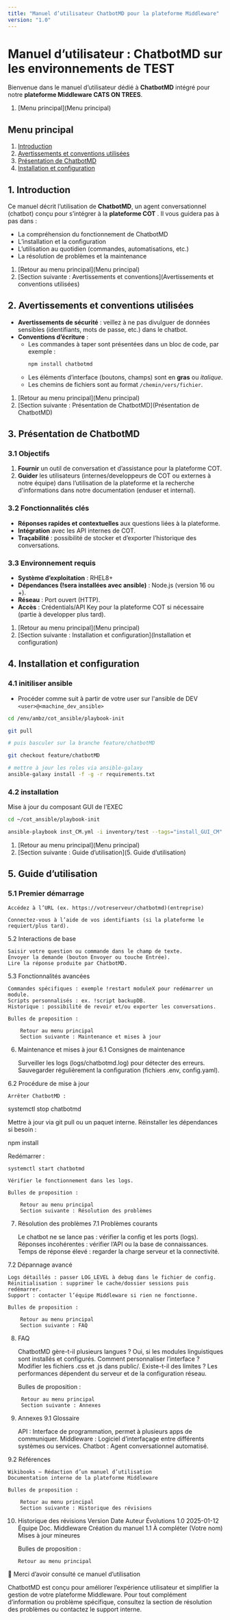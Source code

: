 ```yaml
---
title: "Manuel d’utilisateur ChatbotMD pour la plateforme Middleware"
version: "1.0"
---
```


# Manuel d’utilisateur : ChatbotMD sur les environnements de TEST

Bienvenue dans le manuel d’utilisateur dédié à **ChatbotMD** intégré pour notre **plateforme Middleware CATS ON TREES**.  

1. [Menu principal](Menu principal)


## Menu principal

1. [Introduction](#1-introductionIntroduction)  
2. [Avertissements et conventions utilisées](#2-avertissements-et-conventions-utilisées)  
3. [Présentation de ChatbotMD](#3-présentation-de-chatbotmd)  
4. [Installation et configuration](#4-installation-et-configuration) 




## 1. Introduction

Ce manuel décrit l’utilisation de **ChatbotMD**, un agent conversationnel (chatbot) conçu pour s’intégrer à la **plateforme COT** . Il vous guidera pas à pas dans :

- La compréhension du fonctionnement de ChatbotMD  
- L’installation et la configuration  
- L’utilisation au quotidien (commandes, automatisations, etc.)  
- La résolution de problèmes et la maintenance

1. [Retour au menu principal](Menu principal)  
2. [Section suivante : Avertissements et conventions](Avertissements et conventions utilisées)  



## 2. Avertissements et conventions utilisées

- **Avertissements de sécurité** : veillez à ne pas divulguer de données sensibles (identifiants, mots de passe, etc.) dans le chatbot.  
- **Conventions d’écriture** :  
  - Les commandes à taper sont présentées dans un bloc de code, par exemple :  
    ```bash
    npm install chatbotmd
    ```
  - Les éléments d’interface (boutons, champs) sont en **gras** ou *italique*.
  - Les chemins de fichiers sont au format `/chemin/vers/fichier`.


1. [Retour au menu principal](Menu principal)  
2. [Section suivante : Présentation de ChatbotMD](Présentation de ChatbotMD)  


## 3. Présentation de ChatbotMD

### 3.1 Objectifs

1. **Fournir** un outil de conversation et d’assistance pour la plateforme COT.  
3. **Guider** les utilisateurs (internes/developpeurs de COT ou externes à notre équipe) dans l’utilisation de la plateforme et la recherche d'informations dans notre documentation (enduser et internal).

### 3.2 Fonctionnalités clés

- **Réponses rapides et contextuelles** aux questions liées à la plateforme.  
- **Intégration** avec les API internes de COT.  
- **Traçabilité** : possibilité de stocker et d’exporter l’historique des conversations.

### 3.3 Environnement requis

- **Système d’exploitation** : RHEL8+  
- **Dépendances (!sera installées avec ansible)** : Node.js (version 16 ou +).  
- **Réseau** : Port ouvert (HTTP).  
- **Accès** : Crédentials/API Key pour la plateforme COT si nécessaire (partie à developper plus tard).

1. [Retour au menu principal](Menu principal)  
2. [Section suivante : Installation et configuration](Installation et configuration)  

## 4. Installation et configuration

### 4.1 initiliser ansible

- Procéder comme suit à partir de votre user sur l'ansible de DEV `<user>@<machine_dev_ansible>`

```sh
cd /env/ambz/cot_ansible/playbook-init

git pull

# puis basculer sur la branche feature/chatbotMD

git checkout feature/chatbotMD

# mettre à jour les roles via ansible-galaxy
ansible-galaxy install -f -g -r requirements.txt
```

### 4.2 installation

Mise à jour du composant GUI de l'EXEC

```sh
cd ~/cot_ansible/playbook-init

ansible-playbook inst_CM.yml -i inventory/test --tags="install_GUI_CM"
```

1. [Retour au menu principal](Menu principal)  
2. [Section suivante :  Guide d’utilisation](5. Guide d’utilisation)  


## 5. Guide d’utilisation
### 5.1 Premier démarrage

    Accédez à l’URL (ex. https://votreserveur/chatbotmd)(entreprise)
    
    Connectez-vous à l’aide de vos identifiants (si la plateforme le requiert/plus tard).

5.2 Interactions de base

    Saisir votre question ou commande dans le champ de texte.
    Envoyer la demande (bouton Envoyer ou touche Entrée).
    Lire la réponse produite par ChatbotMD.

5.3 Fonctionnalités avancées

    Commandes spécifiques : exemple !restart moduleX pour redémarrer un module.
    Scripts personnalisés : ex. !script backupDB.
    Historique : possibilité de revoir et/ou exporter les conversations.

    Bulles de proposition :

        Retour au menu principal
        Section suivante : Maintenance et mises à jour

6. Maintenance et mises à jour
6.1 Consignes de maintenance

    Surveiller les logs (logs/chatbotmd.log) pour détecter des erreurs.
    Sauvegarder régulièrement la configuration (fichiers .env, config.yaml).

6.2 Procédure de mise à jour

    Arrêter ChatbotMD :

systemctl stop chatbotmd

Mettre à jour via git pull ou un paquet interne.
Réinstaller les dépendances si besoin :

npm install

Redémarrer :

    systemctl start chatbotmd

    Vérifier le fonctionnement dans les logs.

    Bulles de proposition :

        Retour au menu principal
        Section suivante : Résolution des problèmes

7. Résolution des problèmes
7.1 Problèmes courants

    Le chatbot ne se lance pas : vérifier la config et les ports (logs).
    Réponses incohérentes : vérifier l’API ou la base de connaissances.
    Temps de réponse élevé : regarder la charge serveur et la connectivité.

7.2 Dépannage avancé

    Logs détaillés : passer LOG_LEVEL à debug dans le fichier de config.
    Réinitialisation : supprimer le cache/dossier sessions puis redémarrer.
    Support : contacter l’équipe Middleware si rien ne fonctionne.

    Bulles de proposition :

        Retour au menu principal
        Section suivante : FAQ

8. FAQ

    ChatbotMD gère-t-il plusieurs langues ?
    Oui, si les modules linguistiques sont installés et configurés.
    Comment personnaliser l’interface ?
    Modifier les fichiers .css et .js dans public/.
    Existe-t-il des limites ?
    Les performances dépendent du serveur et de la configuration réseau.

    Bulles de proposition :

        Retour au menu principal
        Section suivante : Annexes

9. Annexes
9.1 Glossaire

    API : Interface de programmation, permet à plusieurs apps de communiquer.
    Middleware : Logiciel d’interfaçage entre différents systèmes ou services.
    Chatbot : Agent conversationnel automatisé.

9.2 Références

    Wikibooks – Rédaction d’un manuel d’utilisation
    Documentation interne de la plateforme Middleware

    Bulles de proposition :

        Retour au menu principal
        Section suivante : Historique des révisions

10. Historique des révisions
Version	Date	Auteur	Évolutions
1.0	2025-01-12	Équipe Doc. Middleware	Création du manuel
1.1	À compléter	(Votre nom)	Mises à jour mineures

    Bulles de proposition :

        Retour au menu principal

:star2: Merci d’avoir consulté ce manuel d’utilisation

ChatbotMD est conçu pour améliorer l’expérience utilisateur et simplifier la gestion de votre plateforme Middleware.
Pour tout complément d’information ou problème spécifique, consultez la section de résolution des problèmes ou contactez le support interne.








